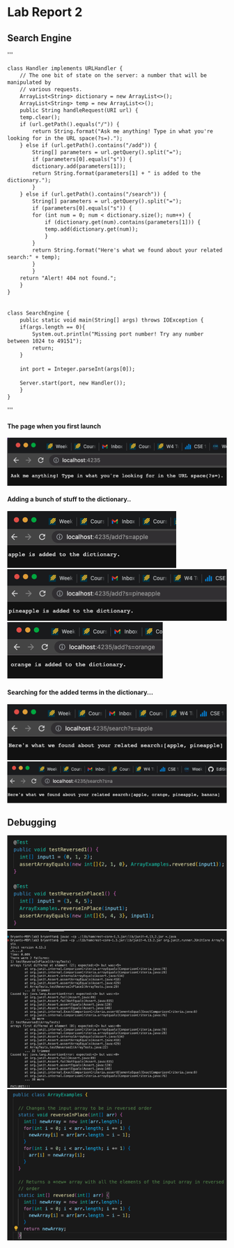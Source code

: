 
# Lab Report 2

## Search Engine

'''

	class Handler implements URLHandler {
	    // The one bit of state on the server: a number that will be manipulated by
	    // various requests.
	    ArrayList<String> dictionary = new ArrayList<>();
	    ArrayList<String> temp = new ArrayList<>();
	    public String handleRequest(URI url) {
		temp.clear();
		if (url.getPath().equals("/")) {
		    return String.format("Ask me anything! Type in what you're looking for in the URL space(?s=).");
		} else if (url.getPath().contains("/add")) {
		    String[] parameters = url.getQuery().split("="); 
		    if (parameters[0].equals("s")) {
			dictionary.add(parameters[1]);
			return String.format(parameters[1] + " is added to the dictionary.");
		    }
		} else if (url.getPath().contains("/search")) {
		    String[] parameters = url.getQuery().split("="); 
		    if (parameters[0].equals("s")) {
			for (int num = 0; num < dictionary.size(); num++) {
			    if (dictionary.get(num).contains(parameters[1])) {
				temp.add(dictionary.get(num));
			    }
			}
			return String.format("Here's what we found about your related search:" + temp);
		    }
		    }
		return "Alert! 404 not found.";
	    }
	}


	class SearchEngine {
	    public static void main(String[] args) throws IOException {
		if(args.length == 0){
		    System.out.println("Missing port number! Try any number between 1024 to 49151");
		    return;
		}

		int port = Integer.parseInt(args[0]);

		Server.start(port, new Handler());
	    }
	}
'''
                  
#### The page when you first launch
			
![localhost](localhost.png)

#### Adding a bunch of stuff to the dictionary..

![apple](apple.png)          
![pineapple](pineapple.png)        
![orange](orange.png)         

#### Searching for the added terms in the dictionary...
			
![applepineapple](apple_pineapple.png)              
![a](a.png)       
                  
## Debugging
![array](array.png)          
![array errors](array_errors.png)        
![array fixed](array_fixed.png)  
